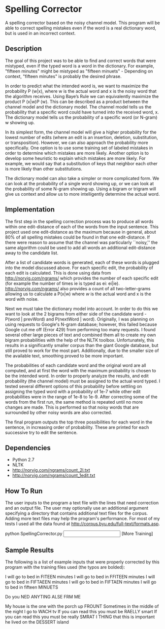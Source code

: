 Spelling Corrector
==================

A spelling corrector based on the noisy channel model.  This program will be able to correct spelling mistakes even if the word is a real dictionary word, but is used in an incorrect context.

## Description ##

The goal of this project was to be able to find and correct words that were mistyped, even if the typed word is a word in the dictionary.  For example, "fifteen minutes" might be mistyped as "fifteen minuets" - Depending on context, "fifteen minutes" is probably the desired phrase.

In order to predict what the intended word is, we want to maximize the probability P (w|x), where w is the actual word and x is the noisy word that the algorithm receives. Using Baye’s Rule we can equivalently maximize the product P (x|w)P (w).  This can be described as a product between the channel model and the dictionary model.  The channel model tells us the probability that a specific word could have turned into the received word, x. The dictionary model tells us the probability of a specific word (or N-gram) w showing up.

In its simplest form, the channel model will give a higher probability for the lowest number of edits (where an edit is an insertion, deletion, substitution, or transposition). However, we can also approach the probability more specifically. One option is to use some training set of labeled mistakes in order to determine which mistakes are more likely. Another option is to develop some heuristic to explain which mistakes are more likely. For example, we would say that a substitution of keys that neighbor each other is more likely than other substitutions.

The dictionary model can also take a simpler or more complicated form. We can look at the probability of a single word showing up, or we can look at the probability of some N-gram showing up. Using a bigram or trigram will give us context and allow us to more intelligently determine the actual word.

## Implementation ##

The first step in the spelling correction process was to produce all words within one edit-distance of each of the words from the input sentence.  This project used one edit-distance as the maximum because in general, about 80\% of all spelling mistakes could be found in that one edit-distance.  If there were reason to assume that the channel was particularly ``noisy,'' the same algorithm could be used to add all words an additional edit-distance away to the candidate list.

After a list of candidate words is generated, each of these words is plugged into the model discussed above.  For each specific edit, the probability of each edit is calculated.  This is done using data from http://norvig.com/ngrams/ which provides the number of each specific edit (for example the number of times ie is typed as ei: ei|ie).  http://norvig.com/ngrams/ also provides a count of all two-letter-grams allowing us to calculate a P(x|w) where $w$ is the actual word and x is the word with noise.

Next we must take the dictionary model into account.  In order to do this we want to look at the 2 bigrams from either side of the candidate word - P(word | prevWord) and P(nextWord | word).  Originally, I was planning on using requests to Google's N-gram database; however, this failed because Google cut me off (Error 429) from performing too many requests.  I found several other large pieces of text and combined them all to create my own bigram probabilities with the help of the NLTK toolbox.  Unfortunately, this results in a significantly smaller corpus than the giant Google database, but still proved to work for the most part.  Additionally, due to the smaller size of the available text, smoothing proved to be more important.

The probabilities of each candidate word and the original word are all computed, and at first the word with the maximum probability is chosen to be the intended word.  In order to properly analyze the results, and edit probability (the channel model) must be assigned to the actual word typed.  I tested several different options of this probability before settling on assigning the typed word with a probability of 1e-7 while other edit probabilities were in the range of 1e-8 to 1e-9.  After correcting some of the words from the first run, the same method is repeated until no more changes are made.  This is performed so that noisy words that are surrounded by other noisy words are also corrected.

The final program outputs the top three possibilities for each word in the sentence, in increasing order of probability.  These are printed for each successive try to edit the sentence. 

## Dependencies ##

* Python 2.7
* NLTK
* http://norvig.com/ngrams/count_2l.txt
* http://norvig.com/ngrams/count_1edit.txt

## How To Run ##

The user inputs to the program a text file with the lines that need correction and an output file.  The user may optionally use an additional argument specifying a directory that contains additional text files for the corpus. Adding more text files may help the program's performance.  For most of my tests I used all the data found at http://corpus.byu.edu/full-text/formats.asp.

python SpellingCorrector.py <Input> <Output> [More Training]

## Sample Results ##

The following is a list of example inputs that were properly corrected by this program with the training files used (the typos are bolded):

I will go to bed in FITEEN minutes
I will go to bed in FFITEEN minutes
I will go to bed in FIFTAEEN minutes
I will go to bed in FIFTAEN minutes
I will go to bed in fifteen MINUETS

Do you NED ANYTING ALSE FRM ME

My house is the one with the porch up FROUNT
Sometimes in the middle of the night I go to WACH tv
If you can read this you must be RAELLY smart
If you can read this you must be really SMRAT
I THING that this is important
he lived on the DESSERT island

